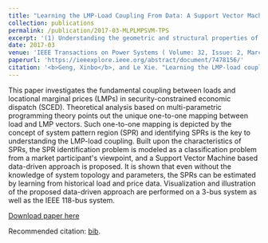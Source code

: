 ```yaml
---
title: "Learning the LMP-Load Coupling From Data: A Support Vector Machine Based Approach"
collection: publications
permalink: /publication/2017-03-MLPLMPSVM-TPS
excerpt: '(1) Understanding the geometric and structural properties of the Economic Dispatch probem; (2) Learning the underlying structure from electricity market data.'
date: 2017-03
venue: 'IEEE Transactions on Power Systems ( Volume: 32, Issue: 2, March 2017)'
paperurl: 'https://ieeexplore.ieee.org/abstract/document/7478156/'
citation: '<b>Geng, Xinbo</b>, and Le Xie. "Learning the LMP-load coupling from data: A support vector machine based approach." IEEE Transactions on Power Systems 32, no. 2 (2017): 1127-1138.'
---
```


This paper investigates the fundamental coupling between loads and locational marginal prices (LMPs) in security-constrained economic dispatch (SCED). Theoretical analysis based on multi-parametric programming theory points out the unique one-to-one mapping between load and LMP vectors. Such one-to-one mapping is depicted by the concept of system pattern region (SPR) and identifying SPRs is the key to understanding the LMP-load coupling. Built upon the characteristics of SPRs, the SPR identification problem is modeled as a classification problem from a market participant's viewpoint, and a Support Vector Machine based data-driven approach is proposed. It is shown that even without the knowledge of system topology and parameters, the SPRs can be estimated by learning from historical load and price data. Visualization and illustration of the proposed data-driven approach are performed on a 3-bus system as well as the IEEE 118-bus system.

[Download paper here](http://xb00dx.github.io/files/2017-03-MLPLMPSVM-TPS.pdf)

Recommended citation: [bib](http://xb00dx.github.io/files/2017-03-MLPLMPSVM-TPS.bib).
